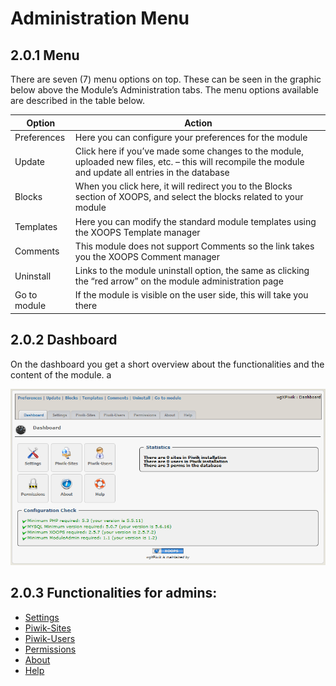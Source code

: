 # Administration Menu

## 2.0.1 Menu

There are seven \(7\) menu options on top. These can be seen in the graphic below above the Module’s Administration tabs. The menu options available are described in the table below.

| Option | Action |
| --- | --- |
| Preferences | Here you can configure your preferences for the module |
| Update | Click here if you’ve made some changes to the module, uploaded new files, etc. – this will recompile the module and update all entries in the database |
| Blocks | When you click here, it will redirect you to the Blocks section of XOOPS, and select the blocks related to your module |
| Templates | Here you can modify the standard module templates using the XOOPS Template manager |
| Comments | This module does not support Comments so the link takes you the XOOPS Comment manager |
| Uninstall | Links to the module uninstall option, the same as clicking the “red arrow” on the module administration page |
| Go to module | If the module is visible on the user side, this will take you there |

## 2.0.2 Dashboard

On the dashboard you get a short overview about the functionalities and the content of the module.  a

![0dashboard .png](.gitbook/assets/0dashboard.png)

## 2.0.3 Functionalities for admins:

* [Settings](https://github.com/xoops/wgxpiwik-tutorial/tree/44462b3532f18ebc216e51991d4b4a47d55ccd80/en/book/2admin_settings.md)
* [Piwik-Sites](https://github.com/xoops/wgxpiwik-tutorial/tree/44462b3532f18ebc216e51991d4b4a47d55ccd80/en/book/2admin_sites.md)
* [Piwik-Users](https://github.com/xoops/wgxpiwik-tutorial/tree/44462b3532f18ebc216e51991d4b4a47d55ccd80/en/book/2admin_users.md)
* [Permissions](https://github.com/xoops/wgxpiwik-tutorial/tree/44462b3532f18ebc216e51991d4b4a47d55ccd80/en/book/2admin_permissions.md)
* [About](https://github.com/xoops/wgxpiwik-tutorial/tree/44462b3532f18ebc216e51991d4b4a47d55ccd80/en/book/2admin_about.md)
* [Help](https://github.com/xoops/wgxpiwik-tutorial/tree/44462b3532f18ebc216e51991d4b4a47d55ccd80/en/book/2admin_help.md)

